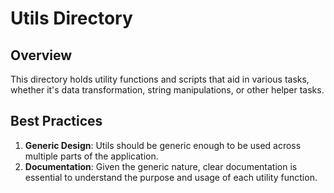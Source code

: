 # Utils Directory

## Overview

This directory holds utility functions and scripts that aid in various tasks, whether it's data transformation, string manipulations, or other helper tasks.

## Best Practices

1. **Generic Design**: Utils should be generic enough to be used across multiple parts of the application.
2. **Documentation**: Given the generic nature, clear documentation is essential to understand the purpose and usage of each utility function.
